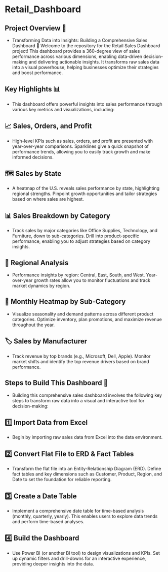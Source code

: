 # Retail_Dashboard

## Project Overview 🚀

- Transforming Data into Insights: Building a Comprehensive Sales Dashboard 🚀
Welcome to the repository for the Retail Sales Dashboard project! This dashboard provides a 360-degree view of sales performance across various dimensions, enabling data-driven decision-making and delivering actionable insights. It transforms raw sales data into a visual powerhouse, helping businesses optimize their strategies and boost performance.

## Key Highlights 📊

- This dashboard offers powerful insights into sales performance through various key metrics and visualizations, including:

## 📈 Sales, Orders, and Profit

- High-level KPIs such as sales, orders, and profit are presented with year-over-year comparisons.
Sparklines give a quick snapshot of performance trends, allowing you to easily track growth and make informed decisions.

## 🗺️ Sales by State

- A heatmap of the U.S. reveals sales performance by state, highlighting regional strengths.
Pinpoint growth opportunities and tailor strategies based on where sales are highest.

## 📊 Sales Breakdown by Category

- Track sales by major categories like Office Supplies, Technology, and Furniture, down to sub-categories.
Drill into product-specific performance, enabling you to adjust strategies based on category insights.

## 📍 Regional Analysis

- Performance insights by region: Central, East, South, and West.
Year-over-year growth rates allow you to monitor fluctuations and track market dynamics by region.

## 📅 Monthly Heatmap by Sub-Category

- Visualize seasonality and demand patterns across different product categories.
Optimize inventory, plan promotions, and maximize revenue throughout the year.

## 🏷️ Sales by Manufacturer

- Track revenue by top brands (e.g., Microsoft, Dell, Apple).
Monitor market shifts and identify the top revenue drivers based on brand performance.

## Steps to Build This Dashboard 🚀

- Building this comprehensive sales dashboard involves the following key steps to transform raw data into a visual and interactive tool for decision-making:

## 1️⃣ Import Data from Excel

- Begin by importing raw sales data from Excel into the data environment.

## 2️⃣ Convert Flat File to ERD & Fact Tables

- Transform the flat file into an Entity-Relationship Diagram (ERD).
Define fact tables and key dimensions such as Customer, Product, Region, and Date to set the foundation for reliable reporting.

## 3️⃣ Create a Date Table

- Implement a comprehensive date table for time-based analysis (monthly, quarterly, yearly).
This enables users to explore data trends and perform time-based analyses.

## 4️⃣ Build the Dashboard

- Use Power BI (or another BI tool) to design visualizations and KPIs.
Set up dynamic filters and drill-downs for an interactive experience, providing deeper insights into the data.

